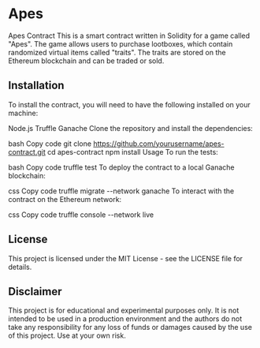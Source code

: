 # Apes
Apes Contract
This is a smart contract written in Solidity for a game called "Apes". The game allows users to purchase lootboxes, which contain randomized virtual items called "traits". The traits are stored on the Ethereum blockchain and can be traded or sold.

<h2>Installation</h2>
To install the contract, you will need to have the following installed on your machine:

Node.js
Truffle
Ganache
Clone the repository and install the dependencies:

bash
Copy code
git clone https://github.com/yourusername/apes-contract.git
cd apes-contract
npm install
Usage
To run the tests:

bash
Copy code
truffle test
To deploy the contract to a local Ganache blockchain:

css
Copy code
truffle migrate --network ganache
To interact with the contract on the Ethereum network:

css
Copy code
truffle console --network live

<h2>License</h2>
This project is licensed under the MIT License - see the LICENSE file for details.

<h2>Disclaimer</h2>
This project is for educational and experimental purposes only. It is not intended to be used in a production environment and the authors do not take any responsibility for any loss of funds or damages caused by the use of this project. Use at your own risk.
